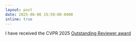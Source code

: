 ```yaml
---
layout: post
date: 2025-06-06 15:59:00-0400
inline: true
---
```


I have received the CVPR 2025 <a href="https://av.dfki.de/2025/06/dr-jason-rambach-is-a-cvpr-2025-outstanding-reviewer/"> Outstanding Reviewer award </a>
